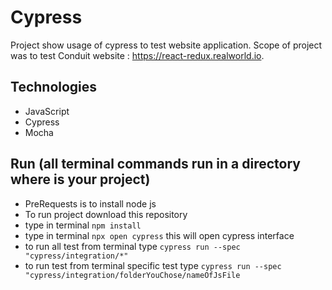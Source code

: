 # Cypress

Project show usage of cypress to test website application.
Scope of project was to test Conduit website : https://react-redux.realworld.io.

## Technologies

* JavaScript
* Cypress
* Mocha

## Run (all terminal commands run in a directory where is your project)

 * PreRequests is to install node js
 * To run project download this repository
 * type in terminal `npm install`
 * type in terminal `npx open cypress` this will open cypress interface
 * to run all test from terminal type `cypress run --spec "cypress/integration/*"`
 * to run test from terminal specific test type `cypress run --spec "cypress/integration/folderYouChose/nameOfJsFile`

